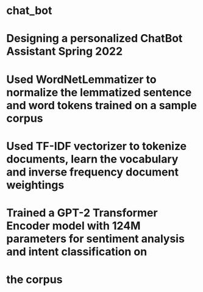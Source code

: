 # chat_bot

# Designing a personalized ChatBot Assistant Spring 2022
# Used WordNetLemmatizer to normalize the lemmatized sentence and word tokens trained on a sample corpus
# Used TF-IDF vectorizer to tokenize documents, learn the vocabulary and inverse frequency document weightings
# Trained a GPT-2 Transformer Encoder model with 124M parameters for sentiment analysis and intent classification on 
# the corpus
